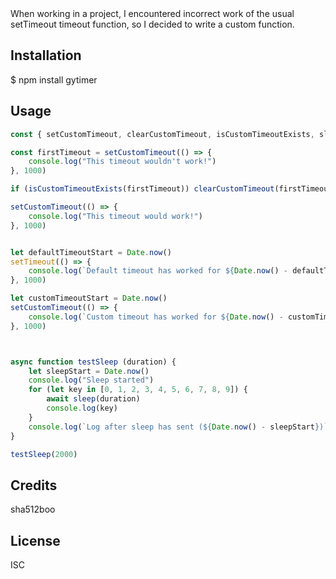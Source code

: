 
<snippet>
<content><![CDATA[
# ${1:gytimer}

When working in a project, I encountered incorrect work of the usual setTimeout timeout function, so I decided to write a custom function.

## Installation

$ npm install gytimer

## Usage 
```javascript
const { setCustomTimeout, clearCustomTimeout, isCustomTimeoutExists, sleep } = require('gytimer') 

const firstTimeout = setCustomTimeout(() => {
    console.log("This timeout wouldn't work!")
}, 1000)

if (isCustomTimeoutExists(firstTimeout)) clearCustomTimeout(firstTimeout)

setCustomTimeout(() => {
    console.log("This timeout would work!")
}, 1000)


let defaultTimeoutStart = Date.now()
setTimeout(() => {
    console.log(`Default timeout has worked for ${Date.now() - defaultTimeoutStart} ms (Condition: 1000 ms)`) // Default timeout has worked for 1064 ms (Condition: 1000 ms) 
}, 1000)

let customTimeoutStart = Date.now()
setCustomTimeout(() => {
    console.log(`Custom timeout has worked for ${Date.now() - customTimeoutStart} ms (Condition: 1000 ms)`) // Custom timeout has worked for 1012 ms (Condition: 1000 ms) + has worked correctly
}, 1000)



async function testSleep (duration) {
    let sleepStart = Date.now()
    console.log("Sleep started")
    for (let key in [0, 1, 2, 3, 4, 5, 6, 7, 8, 9]) {
        await sleep(duration)
        console.log(key)
    }
    console.log(`Log after sleep has sent (${Date.now() - sleepStart})`) // 20050ms
}

testSleep(2000)
```
## Credits
sha512boo
## License
ISC
</content>
</snippet>

